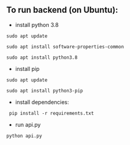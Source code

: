 ## To run backend (on Ubuntu):

- install python 3.8

```
sudo apt update
```
```
sudo apt install software-properties-common
```
```
sudo apt install python3.8
```

- install pip

```
sudo apt update
```
```
sudo apt install python3-pip
```
- install dependencies:
```
 pip install -r requirements.txt
```

- run api.py
```
python api.py
```
